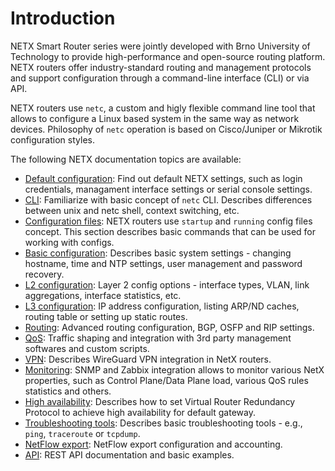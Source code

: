 # Introduction

NETX Smart Router series were jointly developed with Brno University of Technology to provide high-performance and open-source
routing platform. NETX routers offer industry-standard routing and management protocols and support configuration through a command-line
interface (CLI) or via API.

NETX routers use `netc`, a custom and higly flexible command line tool that allows to configure a Linux based system in the same way as
network devices. Philosophy of `netc` operation is based on Cisco/Juniper or Mikrotik configuration styles.

The following NETX documentation topics are available:

* [Default configuration](default-config.md): Find out default NETX settings, such as login credentials, managament interface settings or serial console settings.
* [CLI](cli/netc-cli.md): Familiarize with basic concept of `netc` CLI. Describes differences between unix and netc shell, context switching, etc.
* [Configuration files](system/system-config.md): NETX routers use `startup` and `running` config files concept. This section describes basic commands that can be used for working with configs.
* [Basic configuration](system/basics.md): Describes basic system settings - changing hostname, time and NTP settings, user management and password recovery.
* [L2 configuration](l2/l2-config.md): Layer 2 config options - interface types, VLAN, link aggregations, interface statistics, etc.
* [L3 configuration](l3/l3-basics.md): IP address configuration, listing ARP/ND caches, routing table or setting up static routes.
* [Routing](l3/l3-advanced.md): Advanced routing configuration, BGP, OSFP and RIP settings.
* [QoS](qos/traffic-shaping.md): Traffic shaping and integration with 3rd party management softwares and custom scripts.
* [VPN](vpn/wireguard.md): Describes WireGuard VPN integration in NetX routers.
* [Monitoring](monitoring/monitoring.md): SNMP and Zabbix integration allows to monitor various NetX properties, such as
Control Plane/Data Plane load, various QoS rules statistics and others.
* [High availability](ha/vrrp.md): Describes how to set Virtual Router Redundancy Protocol to achieve high availability for default gateway.
* [Troubleshooting tools](tools/tshoot.md): Describes basic troubleshooting tools - e.g., `ping`, `traceroute` or `tcpdump`.
* [NetFlow export](netflow/netflow.md): NetFlow export configuration and accounting.
* [API](api/api.md): REST API documentation and basic examples.
